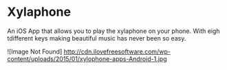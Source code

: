 # Xylaphone

An iOS App that allows you to play the xylaphone on your phone. With eigh tdifferent keys making beautiful music has never been so easy. 

![Image Not Found] http://cdn.ilovefreesoftware.com/wp-content/uploads/2015/01/xylophone-apps-Android-1.jpg
